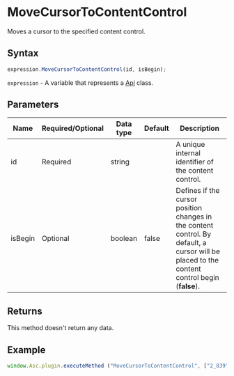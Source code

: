 # MoveCursorToContentControl

Moves a cursor to the specified content control.

## Syntax

```javascript
expression.MoveCursorToContentControl(id, isBegin);
```

`expression` - A variable that represents a [Api](../Api.md) class.

## Parameters

| **Name** | **Required/Optional** | **Data type** | **Default** | **Description** |
| ------------- | ------------- | ------------- | ------------- | ------------- |
| id | Required | string |  | A unique internal identifier of the content control. |
| isBegin | Optional | boolean | false | Defines if the cursor position changes in the content control. By default, a cursor will be placed to the content control begin (**false**). |

## Returns

This method doesn't return any data.

## Example

```javascript
window.Asc.plugin.executeMethod ("MoveCursorToContentControl", ["2_839", false]);
```
